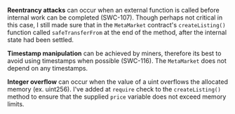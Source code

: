 **Reentrancy attacks** can occur when an external function is called before internal work can be completed (SWC-107).
Though perhaps not critical in this case, I still made sure that in the `MetaMarket` contract's `createListing()` function called `safeTransferFrom` at the end of the method, after the internal state had been settled.

**Timestamp manipulation** can be achieved by miners, therefore its best to avoid using timestamps when possible (SWC-116).  The `MetaMarket` does not depend on any timestamps.

**Integer overflow** can occur when the value of a uint overflows the allocated memory (ex. uint256).  I've added at `require` check to the `createListing()` method to ensure that the supplied `price` variable does not exceed memory limits.

